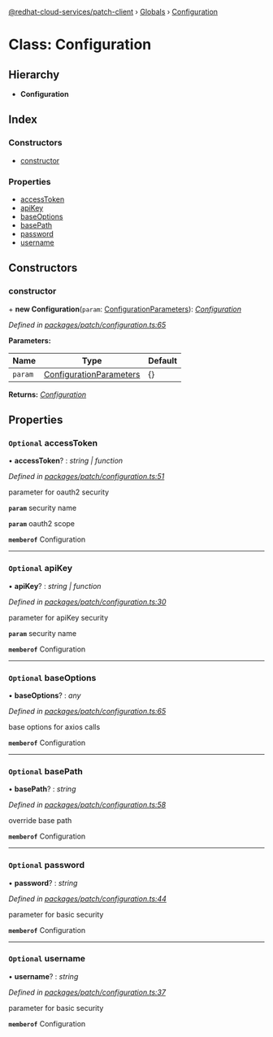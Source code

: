 [@redhat-cloud-services/patch-client](../README.md) › [Globals](../globals.md) › [Configuration](configuration.md)

# Class: Configuration

## Hierarchy

* **Configuration**

## Index

### Constructors

* [constructor](configuration.md#constructor)

### Properties

* [accessToken](configuration.md#optional-accesstoken)
* [apiKey](configuration.md#optional-apikey)
* [baseOptions](configuration.md#optional-baseoptions)
* [basePath](configuration.md#optional-basepath)
* [password](configuration.md#optional-password)
* [username](configuration.md#optional-username)

## Constructors

###  constructor

\+ **new Configuration**(`param`: [ConfigurationParameters](../interfaces/configurationparameters.md)): *[Configuration](configuration.md)*

*Defined in [packages/patch/configuration.ts:65](https://github.com/RedHatInsights/javascript-clients/blob/9ac192a/packages/patch/configuration.ts#L65)*

**Parameters:**

Name | Type | Default |
------ | ------ | ------ |
`param` | [ConfigurationParameters](../interfaces/configurationparameters.md) | {} |

**Returns:** *[Configuration](configuration.md)*

## Properties

### `Optional` accessToken

• **accessToken**? : *string | function*

*Defined in [packages/patch/configuration.ts:51](https://github.com/RedHatInsights/javascript-clients/blob/9ac192a/packages/patch/configuration.ts#L51)*

parameter for oauth2 security

**`param`** security name

**`param`** oauth2 scope

**`memberof`** Configuration

___

### `Optional` apiKey

• **apiKey**? : *string | function*

*Defined in [packages/patch/configuration.ts:30](https://github.com/RedHatInsights/javascript-clients/blob/9ac192a/packages/patch/configuration.ts#L30)*

parameter for apiKey security

**`param`** security name

**`memberof`** Configuration

___

### `Optional` baseOptions

• **baseOptions**? : *any*

*Defined in [packages/patch/configuration.ts:65](https://github.com/RedHatInsights/javascript-clients/blob/9ac192a/packages/patch/configuration.ts#L65)*

base options for axios calls

**`memberof`** Configuration

___

### `Optional` basePath

• **basePath**? : *string*

*Defined in [packages/patch/configuration.ts:58](https://github.com/RedHatInsights/javascript-clients/blob/9ac192a/packages/patch/configuration.ts#L58)*

override base path

**`memberof`** Configuration

___

### `Optional` password

• **password**? : *string*

*Defined in [packages/patch/configuration.ts:44](https://github.com/RedHatInsights/javascript-clients/blob/9ac192a/packages/patch/configuration.ts#L44)*

parameter for basic security

**`memberof`** Configuration

___

### `Optional` username

• **username**? : *string*

*Defined in [packages/patch/configuration.ts:37](https://github.com/RedHatInsights/javascript-clients/blob/9ac192a/packages/patch/configuration.ts#L37)*

parameter for basic security

**`memberof`** Configuration
